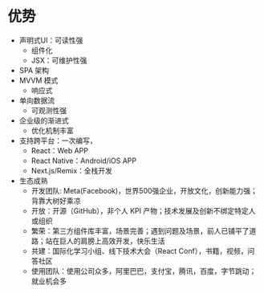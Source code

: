 # 优势

- 声明式UI：可读性强
  - 组件化
  - JSX：可维护性强
- SPA 架构
- MVVM 模式
  - 响应式
- 单向数据流
  - 可观测性强
- 企业级的渐进式
  - 优化机制丰富
- 支持跨平台：一次编写，
  - React：Web APP
  - React Native：Android/iOS APP
  - Next.js/Remix：全栈开发
- 生态成熟
  - 开发团队: Meta(Facebook)，世界500强企业，开放文化，创新能力强；背靠大树好乘凉
  - 开放：开源（GitHub），非个人 KPI 产物；技术发展及创新不绑定特定人或组织
  - 繁荣：第三方组件库丰富，场景完善；遇到问题及场景，前人已铺平了道路；站在巨人的肩膀上高效开发，快乐生活
  - 共建：国际化学习小组、线下技术大会（React Conf），书籍，视频，问答社区
  - 使用团队：使用公司众多，阿里巴巴，支付宝，腾讯，百度，字节跳动；就业机会多